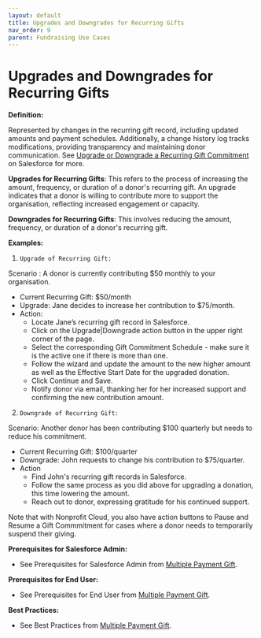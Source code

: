 ```yaml
---
layout: default
title: Upgrades and Downgrades for Recurring Gifts
nav_order: 9
parent: Fundraising Use Cases
---
```


# Upgrades and Downgrades for Recurring Gifts


**Definition:**

Represented by changes in the recurring gift record, including updated amounts and payment schedules. Additionally, a change history log tracks modifications, providing transparency and maintaining donor communication. See [Upgrade or Downgrade a Recurring Gift Commitment](https://help.salesforce.com/s/articleView?id=sfdo.npc_fr_upgrade_downgrade_recurring_gift_commitment.htm&type=5) on Salesforce for more.

**Upgrades for Recurring Gifts**: This refers to the process of increasing the amount, frequency, or duration of a donor's recurring gift. An upgrade indicates that a donor is willing to contribute more to support the organisation, reflecting increased engagement or capacity.

**Downgrades for Recurring Gifts**: This involves reducing the amount, frequency, or duration of a donor's recurring gift.

**Examples:**


1.     Upgrade of Recurring Gift:
Scenario : A donor is currently contributing $50 monthly to your organisation.
* Current Recurring Gift: $50/month
* Upgrade: Jane decides to increase her contribution to $75/month.
* Action:
    * Locate Jane’s recurring gift record in Salesforce.
    * Click on the Upgrade|Downgrade action button in the upper right corner of the page.
    * Select the corresponding Gift Commitment Schedule - make sure it is the active one if there is more than one.
    * Follow the wizard and update the amount to the new higher amount as well as the Effective Start Date for the upgraded donation.
    * Click Continue and Save.
    * Notify donor via email, thanking her for her increased support and confirming the new contribution amount. 
2.     Downgrade of Recurring Gift:
Scenario: Another donor has been contributing $100 quarterly but needs to reduce his commitment.
* Current Recurring Gift: $100/quarter
* Downgrade: John requests to change his contribution to $75/quarter.
* Action
    * Find John's recurring gift records in Salesforce.
    * Follow the same process as you did above for upgrading a donation, this time lowering the amount.
    * Reach out to donor, expressing gratitude for his continued support.

 Note that with Nonprofit Cloud, you also have action buttons to Pause and Resume a Gift Commmitment for cases where a donor needs to temporarily suspend their giving.

**Prerequisites for Salesforce Admin:**

* See Prerequisites for Salesforce Admin from [Multiple Payment Gift](use-cases-multiple-payment-gift.md).

**Prerequisites for End User:**

* See Prerequisites for End User from [Multiple Payment Gift](use-cases-multiple-payment-gift.md).

**Best Practices:**

* See Best Practices from [Multiple Payment Gift](use-cases-multiple-payment-gift.md).

